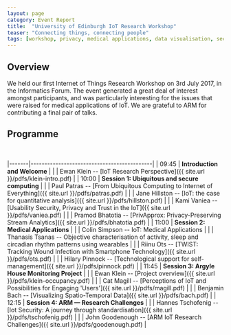 ```yaml
---
layout: page
category: Event Report
title:  "University of Edinburgh IoT Research Workshop"
teaser: "Connecting things, connecting people"
tags: [workshop, privacy, medical applications, data visualisation, security]
---
```

## Overview

We held our first Internet of Things Research Workshop on 3rd July 2017, in the Informatics Forum. The event generated a great deal of interest amongst participants, and was particularly interesting for the issues that were raised for medical applications of IoT. We are grateful to ARM for contributing a final pair of talks.

## Programme

<br/>

|-------|--------------------------------------------| 
| 09:45 | **Introduction and Welcome**               | 
|       | Ewan Klein -- [IoT Research Perspective]({{ site.url }}/pdfs/klein-intro.pdf)                                 | 
| 10:00 | **Session 1: Ubiquitous and secure computing** | 
|       | Paul Patras --  [From Ubiquitous Computing to Internet of Everything]({{ site.url }}/pdfs/patras.pdf)                  | 
|       | Jane Hillston -- [IoT: the case for quantitative analysis]({{ site.url }}/pdfs/hillston.pdf)                              | 
|       | Kami Vaniea --  [Usability Security, Privacy and Trust in the IoT]({{ site.url }}/pdfs/vaniea.pdf)                               | 
|       | Pramod Bhatotia --  [PrivApprox: Privacy-Preserving Stream Analytics]({{ site.url }}/pdfs/bhatotia.pdf)                       | 
| 11:00 | **Session 2: Medical Applications**        | 
|       | Colin Simpson -- IoT: Medical Applications             | 
|       | Thanasis Tsanas -- Objective characterisation of activity, sleep and circadian rhythm patterns using wearables                         | 
|       | Riinu Ots -- [TWIST: Tracking Wound Infection with Smartphone Technology]({{ site.url }}/pdfs/ots.pdf)                                | 
|       | Hilary Pinnock -- [Technological support for self-management]({{ site.url }}/pdfs/pinnock.pdf)                          | 
| 11:45 | **Session 3: Argyle House Monitoring Project** | 
|       | Ewan Klein -- [Project overview]({{ site.url }}/pdfs/klein-occupancy.pdf)                               | 
|       | Cat Magill -- [Perceptions of IoT and Possibilities for Engaging 'Users']({{ site.url }}/pdfs/magill.pdf)                               | 
|       | Benjamin Bach -- [Visualizing Spatio-Temporal Data]({{ site.url }}/pdfs/bach.pdf)                                    | 
| 12:15 | **Session 4: ARM — Research Challenges**   | 
|       | Hannes Tschofenig -- [Iot Security: A journey through standardisation]({{ site.url }}/pdfs/tschofenig.pdf)                        | 
|       | John Goodenough -- [ARM IoT Research Challenges]({{ site.url }}/pdfs/goodenough.pdf)                         | 





